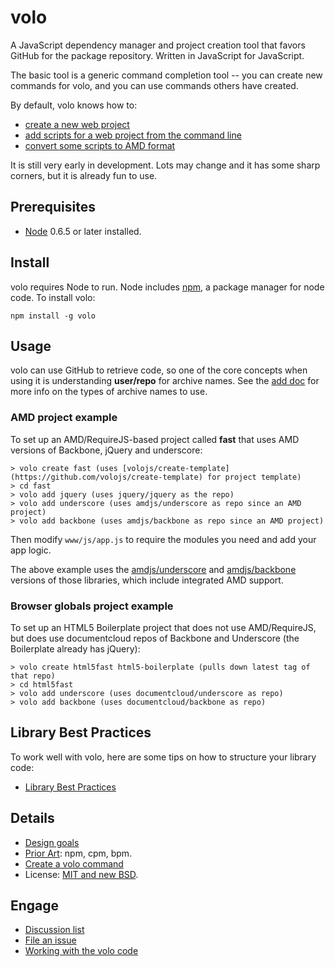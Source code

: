 # volo

A JavaScript dependency manager and project creation tool that favors GitHub
for the package repository. Written in JavaScript for JavaScript.

The basic tool is a generic command completion tool -- you can create new
commands for volo, and you can use commands others have created.

By default, volo knows how to:

* [create a new web project](https://github.com/volojs/volo/blob/master/vololib/create/doc.md)
* [add scripts for a web project from the command line](https://github.com/volojs/volo/blob/master/vololib/add/doc.md)
* [convert some scripts to AMD format](https://github.com/volojs/volo/blob/master/vololib/amdify/doc.md)

It is still very early in development. Lots may change and it has some sharp
corners, but it is already fun to use.

## Prerequisites

* [Node](http://nodejs.org) 0.6.5 or later installed.

## Install

volo requires Node to run. Node includes [npm](http://npmjs.org/),
a package manager for node code. To install volo:

    npm install -g volo

## Usage

volo can use GitHub to retrieve code, so one of the core concepts when using
it is understanding **user/repo** for archive names. See the
[add doc](https://github.com/volojs/volo/blob/master/commands/add/doc.md) for more
info on the types of archive names to use.

### AMD project example

To set up an AMD/RequireJS-based project called **fast** that uses AMD versions of
Backbone, jQuery and underscore:

    > volo create fast (uses [volojs/create-template](https://github.com/volojs/create-template) for project template)
    > cd fast
    > volo add jquery (uses jquery/jquery as the repo)
    > volo add underscore (uses amdjs/underscore as repo since an AMD project)
    > volo add backbone (uses amdjs/backbone as repo since an AMD project)

Then modify `www/js/app.js` to require the modules you need and add your app
logic.

The above example uses the
[amdjs/underscore](https://github.com/amdjs/underscore) and
[amdjs/backbone](https://github.com/amdjs/backbone) versions of those libraries,
which include integrated AMD support.

### Browser globals project example

To set up an HTML5 Boilerplate project that does not use AMD/RequireJS, but does
use documentcloud repos of Backbone and Underscore (the Boilerplate already has
jQuery):

    > volo create html5fast html5-boilerplate (pulls down latest tag of that repo)
    > cd html5fast
    > volo add underscore (uses documentcloud/underscore as repo)
    > volo add backbone (uses documentcloud/backbone as repo)

## Library Best Practices

To work well with volo, here are some tips on how to structure your library code:

* [Library Best Practices](https://github.com/volojs/volo/wiki/Library-best-practices)

## Details

* [Design goals](https://github.com/volojs/volo/wiki/Design-Goals)
* [Prior Art](https://github.com/volojs/volo/wiki/Prior-Art): npm, cpm, bpm.
* [Create a volo command](https://github.com/volojs/volo/wiki/Creating-a-volo-command)
* License: [MIT and new BSD](https://github.com/volojs/volo/blob/master/LICENSE).

## Engage

* [Discussion list](http://groups.google.com/group/volojs)
* [File an issue](https://github.com/volojs/volo/issues)
* [Working with the volo code](https://github.com/volojs/volo/blob/master/docs/workingWithCode.md)
